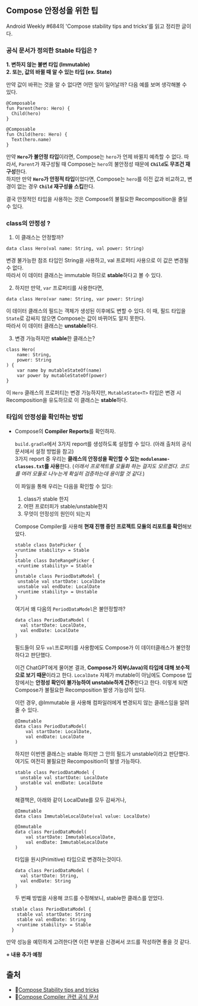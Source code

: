 ## Compose 안정성을 위한 팁

Android Weekly #684의 'Compose stability tips and tricks'를 읽고 정리한 글이다.

### 공식 문서가 정의한 Stable 타입은 ?
**1. 변하지 않는 불변 타입 (Immutable)  
2. 또는, 값의 바뀔 때 알 수 있는 타입 (ex. State)**  
  
만약 값이 바뀌는 것을 알 수 없다면 어떤 일이 일어날까?
다음 예를 보며 생각해볼 수 있다.
```
@Composable
fun Parent(hero: Hero) {
  Child(hero)
}

@Composable
fun Child(hero: Hero) {
  Text(hero.name)
}
```
만약 **`Hero`가 불안정 타입**이라면, Compose는 `hero`가 언제 바뀔지 예측할 수 없다.
따라서, `Parent`가 재구성될 때 Compose는 `hero`의 불안정성 때문에 **`Child`도 무조건 재구성**한다.  
하지만 만약 **`Hero`가 안정적 타입**이었다면, Compose는 `hero`를 이전 값과 비교하고, 
변경이 없는 경우 **`Child` 재구성을 스킵**한다.  

결국 안정적인 타입을 사용하는 것은 Compose의 불필요한 Recomposition을 줄일 수 있다.

### class의 안정성 ?
1. 이 클래스는 안정할까?  
```
data class Hero(val name: String, val power: String)
```
변경 불가능한 참조 타입인 String을 사용하고, val 프로퍼티 사용으로 이 값은 변경될 수 없다.  
따라서 이 데이터 클래스는 immutable 하므로 **stable**하다고 볼 수 있다.  

2. 하지만 만약, `var` 프로퍼티를 사용한다면,
```
data class Hero(var name: String, var power: String)
```
이 데이터 클래스의 필드는 객체가 생성된 이후에도 변할 수 있다. 이 때, 필드 타입을 `State`로 감싸지 않으면 Compose는 값이 바뀌어도 알지 못한다.  
따라서 이 데이터 클래스는 **unstable**하다.  

3. 변경 가능하지만 **stable**한 클래스는?
```
class Hero(
    name: String,
    power: String
) {
    var name by mutableStateOf(name)
    var power by mutableStateOf(power)
}
```
이 `Hero` 클래스의 프로퍼티는 변경 가능하지만, `MutableState<T>` 타입은 변경 시 Recomposition을 유도하므로 이 클래스는 **stable**하다.

### 타입의 안정성을 확인하는 방법
- Compose의 **Compiler Reports**를 확인하자.
    
  `build.gradle`에서 3가지 report를 생성하도록 설정할 수 있다. (아래 출처의 공식 문서에서 설정 방법을 참고)  
  3가지 report 중 우리는 **클래스의 안정성을 확인할 수 있는 `modulename-classes.txt`를 사용**한다. (_이래서 프로젝트를 모듈화 하는 걸지도 모르겠다. 코드를 여러 모듈로 나누는게 확실히 검증하는데 용이할 것 같다._)  

  이 파일을 통해 우리는 다음을 확인할 수 있다:
  1. class가 stable 한지
  2. 어떤 프로터피가 stable/unstable한지
  3. 무엇이 안정성의 원인이 되는지

  Compose Compiler를 사용해 **현재 진행 중인 프로젝트 모듈의 리포트를 확인**해보았다. 
   ```
  stable class DatePicker {
  <runtime stability> = Stable
  }
  stable class DateRangePicker {
    <runtime stability> = Stable
  }
  unstable class PeriodDataModel {
    unstable val startDate: LocalDate
    unstable val endDate: LocalDate
    <runtime stability> = Unstable
  }
  ```
  여기서 왜 다음의 `PeriodDataModel`은 불안정할까?
  ```
  data class PeriodDataModel (
    val startDate: LocalDate,
    val endDate: LocalDate
  )
  ```
  
  필드들이 모두 `val`프로퍼티를 사용함에도 Compose가 이 데이터클래스가 불안정하다고 판단했다.
  
  이건 ChatGPT에게 물어본 결과, **Compose가 외부(Java)의 타입에 대해 보수적으로 보기 때문**이라고 한다. `LocalDate` 자체가 mutable이 아님에도 Compose 입장에서는 **안정성 확인이 불가능하여 unstable하게 간주**한다고 한다. 이렇게 되면 Compose가 불필요한 Recomposition 발생 가능성이 있다.

  이런 경우, @Immutable 을 사용해 컴파일러에게 변경되지 않는 클래스임을 알려줄 수 있다.
  ```
  @Immutable
  data class PeriodDataModel(
      val startDate: LocalDate,
      val endDate: LocalDate
  )
  ```
  하지만 이번엔 클래스는 stable 하지만 그 안의 필드가 unstable이라고 판단했다. 여기도 여전히 불필요한 Recomposition이 발생 가능하다.
  ```
  stable class PeriodDataModel {
    unstable val startDate: LocalDate
    unstable val endDate: LocalDate
  }
  ```

  해결책은, 아래와 같이 LocalDate를 모두 감싸거나,
  ```
  @Immutable
  data class ImmutableLocalDate(val value: LocalDate)
  
  @Immutable
  data class PeriodDataModel(
      val startDate: ImmutableLocalDate,
      val endDate: ImmutableLocalDate
  )
  ```
  타입을 원시(Primitive) 타입으로 변경하는것이다.
  ```
  data class PeriodDataModel (
    val startDate: String,
    val endDate: String
  )
  ```
  두 번째 방법을 사용해 코드를 수정해보니, stable한 클래스를 얻었다.
```
  stable class PeriodDataModel {
    stable val startDate: String
    stable val endDate: String
    <runtime stability> = Stable
  }
```
  만약 성능을 예민하게 고려한다면 이런 부분을 신경써서 코드를 작성하면 좋을 것 같다.
  
**+ 내용 추가 예정**

## 출처
- 🧩[Compose Stability tips and tricks](https://leedwon.github.io/posts/Compose-stability-tips-and-tricks/#stability-in-a-nutshell)
- 🧩[Compose Compiler 관련 공식 문서](https://developer.android.com/develop/ui/compose/compiler)
